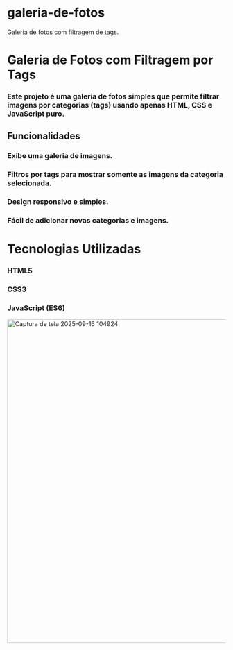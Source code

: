 # galeria-de-fotos
Galeria de fotos com filtragem de tags.

# Galeria de Fotos com Filtragem por Tags

### Este projeto é uma galeria de fotos simples que permite filtrar imagens por categorias (tags) usando apenas HTML, CSS e JavaScript puro.

## Funcionalidades

### Exibe uma galeria de imagens.

### Filtros por tags para mostrar somente as imagens da categoria selecionada.

### Design responsivo e simples.

### Fácil de adicionar novas categorias e imagens.

# Tecnologias Utilizadas

### HTML5

### CSS3

### JavaScript (ES6)

<img width="1581" height="747" alt="Captura de tela 2025-09-16 104924" src="https://github.com/user-attachments/assets/fcdfe23d-68b4-460c-808f-bb7e76a05dba" />
